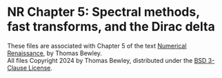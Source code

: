 # NR Chapter 5: Spectral methods, fast transforms, and the Dirac delta
These files are associated with Chapter 5 of the text <a href="http://robotics.ucsd.edu/NR.pdf">Numerical Renaissance</a>, by Thomas Bewley.<BR>
All files Copyright 2024 by Thomas Bewley, distributed under the <a href="https://github.com/tbewley/RR/blob/main/LICENSE">BSD 3-Clause License</a>.